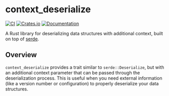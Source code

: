 # context_deserialize

[![CI](https://github.com/sigp/context_deserialize/workflows/test-suite/badge.svg)](https://github.com/sigp/context_deserialize/actions)
[![Crates.io](https://img.shields.io/crates/v/context_deserialize.svg)](https://crates.io/crates/context_deserialize)
[![Documentation](https://docs.rs/context_deserialize/badge.svg)](https://docs.rs/context_deserialize)

A Rust library for deserializing data structures with additional context, built on top of [serde](https://serde.rs/).

## Overview

`context_deserialize` provides a trait similar to `serde::Deserialize`, but with an additional context parameter that can be passed through the deserialization process.
This is useful when you need external information (like a version number or configuration) to properly deserialize your data structures.
